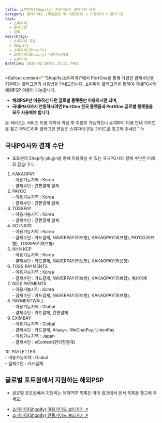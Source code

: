 ```yaml
---
title: 쇼피파이(Shopify) 지원가능한 결제수단 목록
category: 결제서비스 (채널설정 및 이용안내) > 이용안내 > 플러그인
tags:
  - 쇼피파이
  - 플러그인
  - 공통
searchTags:
  - 쇼피파이 지원
  - Shopify
  - 쇼피파이(Shopify)
  - 쇼피파이(Shopify) 지원가능목록
  - 쇼피파이
datetime: 2025-02-28T01:25:51.798Z
---
```


<Callout content=" &quot;Shopify(쇼피파이)&quot;에서 PortOne을 통해 다양한 결제수단을 지원하는 플러그인의 사용법을 안내드립니다.
쇼피파이 플러그인을 통하여 국내PG사와 해외PSP 이용이 가능합니다.

- **해외PSP만 이용하신 다면 글로벌 플랫폼만 이용하시면 되며,**
- **국내PG사까지 연동하시려면 PortOne 한국 플랫폼과 PortOne 글로벌 플랫폼을 모두 사용해야 합니다.** 

본 서비스는 서비스 이용 계약서 작성 후 이용이 가능하오니 쇼피파이 이용 안내 가이드를 참고 부탁드리며 
플러그인 연동은 쇼피파이 연동 가이드를 참고해 주세요." />

## 국내PG사와 결제 수단

- 포트원의 Shopify plugin을 통해 이용하실 수 있는 국내PG사와 결제 수단은 아래와 같습니다.

1. KAKAOPAY \
   \- 이용가능지역 : Korea \
   \- 결제수단 : 간편결제 일체
2. PAYCO\
   \- 이용가능지역 : Korea \
   \- 결제수단 : 간편결제 일체
3. TOSSPAY\
   \- 이용가능지역 : Korea \
   \- 결제수단 : 간편결제 일체
4. KG INICIS\
   \- 이용가능지역 : Korea \
   \- 결제수단 : 카드결제, NAVERPAY(허브형), KAKAOPAY(허브형), PAYCO(허브형), TOSSPAY(허브형)
5. NHN KCP \
   \- 이용가능지역 : Korea\
   \- 결제수단 : 카드결제, NAVERPAY(허브형), KAKAOPAY(허브형)
6. TOSS PAYMENTS\
   \- 이용가능지역 : Korea\
   \- 결제수단 : 카드결제, NAVERPAY(허브형), KAKAOPAY(허브형), 계좌이체
7. NICE PAYMENTS\
   \- 이용가능지역 : Korea\
   \- 결제수단 : 카드결제, NAVERPAY(허브형), KAKAOPAY(허브형),
8. PAYMENTWALL\
   \- 이용가능지역 : Global\
   \- 결제수단 : 카드결제, 간편결제
9. EXIMBAY\
   \- 이용가능지역 : Global\
   \- 결제수단 : 카드결제, Alipay+, WeChatPay, UnionPay\
   \- 이용가능지역 : Japan\
   \- 결제수단 : eContext(편의점결제)

10\. PAYLETTER\
\- 이용가능지역 : Global\
\- 결제수단 : 카드결제

## **글로벌 포트원에서 지원하는 해외PSP**

- 글로벌 포트원에서 지원하는 해외PSP 목록은 아래 링크에서 문서 목록을 참고해 주세요.

<Callout title="해외PSP 목록 보러가기 ↗" />

- [쇼피파이(Shopify) 이용가이드 보러가기 ↗](https://help.portone.io/content/shopify-guide)
- [쇼피파이(Shopify) 연동가이드 보러가기 ↗](https://developers.portone.io/opi/ko/extra/plugins/shopify/shopify/shopify-4?v=v1)
